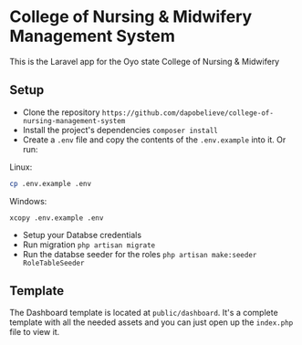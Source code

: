 # College of Nursing & Midwifery Management System

This is the Laravel app for the Oyo state College of Nursing & Midwifery

## Setup
- Clone the repository
`https://github.com/dapobelieve/college-of-nursing-management-system`
- Install the project's dependencies
`composer install`
- Create a `.env` file and copy the contents of the `.env.example` into it. Or run:

Linux:
```bash
cp .env.example .env
```

Windows:
```shell
xcopy .env.example .env
```
- Setup your Databse credentials 
- Run migration
`php artisan migrate`
- Run the databse seeder for the roles
`php artisan make:seeder RoleTableSeeder`



## Template
The Dashboard template is located at `public/dashboard`. It's a complete template with all the needed assets and you can just open up the `index.php` file to view it.
